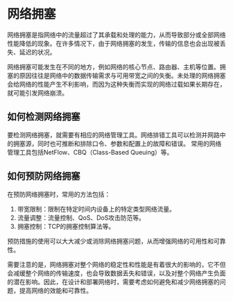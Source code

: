 # 网络拥塞
网络拥塞是指网络中的流量超过了其承载和处理的能力，从而导致部分或全部网络性能降低的现象。在许多情况下，由于网络拥塞的发生，传输的信息也会出现被丢失、延迟的状况。

网络拥塞可能发生在不同的地方，例如网络的核心节点、路由器、主机等位置。拥塞的原因往往是网络中的数据传输需求与可用带宽之间的失衡。未处理的网络拥塞会给网络的性能产生不利影响，而因为这种失衡而实现的网络过载如果长期存在，就可能引发网络崩溃。

## 如何检测网络拥塞
要检测网络拥塞，就需要有相应的网络管理工具。网络排错工具可以检测并网路中的拥塞源，同时也可推断和排除口令、参数和配置上的故障和错误。 常用的网络管理工具包括NetFlow、CBQ（Class-Based Queuing）等。

## 如何预防网络拥塞
在预防网络拥塞时，常用的方法包括：

1. 带宽限制：限制在特定时间内设备上的特定类型网络流量。
2. 流量调整：流量控制、QoS、DoS攻击防范等。
3. 拥塞控制：TCP的拥塞控制算法等。

预防措施的使用可以大大减少或消除网络拥塞问题，从而增强网络的可用性和可靠性。

需要注意的是，网络拥塞对整个网络的稳定性和性能是有着很大的影响的，它不但会减缓整个网络的传输速度，也会导致数据丢失和错误，以及对整个网络产生负面的潜在影响。因此，在设计和部署网络时，需要考虑如何避免和减少网络拥塞的问题，提高网络的效能和可靠性。